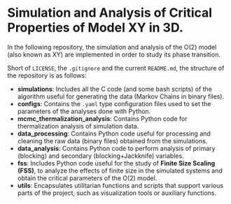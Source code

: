 # Simulation and Analysis of Critical Properties of Model XY in 3D.

In the following repository, the simulation and analysis of the O(2) model (also known as XY) are implemented in order to study its phase transition.

Short of `LICENSE`, the `.gitignore` and the current `README.md`, the structure of the repository is as follows:

- **simulations**: Includes all the C code (and some bash scripts) of the algorithm useful for generating the data (Markov Chains in binary files).
- **configs**: Contains the `.yaml` type configuration files used to set the parameters of the analyses done with Python.
- **mcmc_thermalization_analysis**: Contains Python code for thermalization analysis of simulation data.
- **data_processing**: Contains Python code useful for processing and cleaning the raw data (binary files) obtained from the simulations.
- **data_analysis**: Contains Python code to perform analysis of primary (blocking) and secondary (blocking+Jackknife) variables.
- **fss**: Includes Python code useful for the study of **Finite Size Scaling (FSS)**, to analyze the effects of finite size in the simulated systems and obtain the critical parameters of the O(2) model.
- **utils**: Encapsulates utilitarian functions and scripts that support various parts of the project, such as visualization tools or auxiliary functions.

